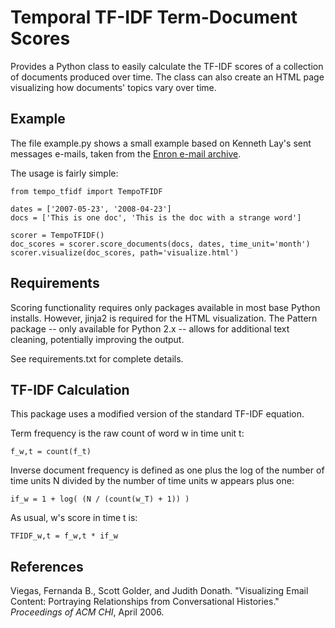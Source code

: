 # Temporal TF-IDF Term-Document Scores

Provides a Python class to easily calculate the TF-IDF scores of a collection of documents produced over time. The class can also create an HTML page visualizing how documents' topics vary over time.


## Example

The file example.py shows a small example based on Kenneth Lay's sent messages e-mails, taken from the [Enron e-mail archive](https://www.cs.cmu.edu/~enron/).

The usage is fairly simple:

```{python}
from tempo_tfidf import TempoTFIDF

dates = ['2007-05-23', '2008-04-23']
docs = ['This is one doc', 'This is the doc with a strange word']

scorer = TempoTFIDF()
doc_scores = scorer.score_documents(docs, dates, time_unit='month')
scorer.visualize(doc_scores, path='visualize.html')
```

## Requirements

Scoring functionality requires only packages available in most base Python installs. However, jinja2 is required for the HTML visualization. The Pattern package -- only available for Python 2.x -- allows for additional text cleaning, potentially improving the output.

See requirements.txt for complete details.


## TF-IDF Calculation

This package uses a modified version of the standard TF-IDF equation.

Term frequency is the raw count of word w in time unit t:

    f_w,t = count(f_t)

Inverse document frequency is defined as one plus the log of the number of time units N divided by the number of time units w appears plus one:

    if_w = 1 + log( (N / (count(w_T) + 1)) )

As usual, w's score in time t is:

    TFIDF_w,t = f_w,t * if_w


## References

Viegas, Fernanda B., Scott Golder, and Judith Donath. "Visualizing Email Content: Portraying Relationships from Conversational Histories." _Proceedings of ACM CHI_, April 2006.
